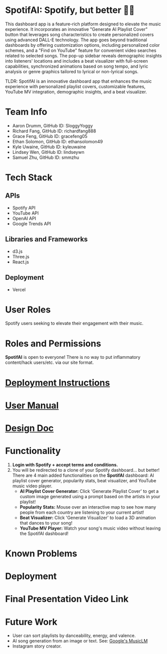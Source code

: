 # SpotifAI: Spotify, but better 🎵✨
This dashboard app is a feature-rich platform designed to elevate the music experience. It incorporates an innovative "Generate AI Playlist Cover" button that leverages song characteristics to create personalized covers using advanced DALL-E technology. The app goes beyond traditional dashboards by offering customization options, including personalized color schemes, and a "Find on YouTube" feature for convenient video searches related to selected songs. The pop-up sidebar reveals demographic insights into listeners' locations and includes a beat visualizer with full-screen capabilities, synchronized animations based on song tempo, and lyric analysis or genre graphics tailored to lyrical or non-lyrical songs.

TLDR: SpotifAI is an innovative dashboard app that enhances the music experience with personalized playlist covers, customizable features, YouTube MV integration, demographic insights, and a beat visualizer.

# Team Info
- Aaron Drumm, GitHub ID: SloggyYoggy
- Richard Fang, GitHub ID: richardfang888
- Grace Feng, GitHub ID: gracefeng05
- Ethan Solomon, GitHub ID: ethansolomon49
- Kyle Uwaine, GitHub ID: kyleuwaine
- Lindsey Wen, GitHub ID: lindseywn
- Samuel Zhu, GitHub ID: smmzhu

# Tech Stack
## APIs
- Spotify API
- YouTube API
- OpenAI API
- Google Trends API
## Libraries and Frameworks
- d3.js
- Three.js
- React.js
## Deployment
- Vercel
  
# User Roles
Spotify users seeking to elevate their engagement with their music.

# Roles and Permissions
**SpotifAI** is open to everyone! There is no way to put inflammatory content/hack users/etc. via our site format.
  
# [Deployment Instructions](https://github.com/ucsb-cs148-w24/project-pj10-spotifai/blob/main/docs/DEPLOY.md)

# [User Manual](https://github.com/ucsb-cs148-w24/project-pj10-spotifai/blob/main/docs/MANUAL.md)

# [Design Doc](https://github.com/ucsb-cs148-w24/project-pj10-spotifai/blob/main/docs/DESIGN.md)

# Functionality
1. **Login with Spotify + accept terms and conditions.**
2. You will be redirected to a clone of your Spotify dashboard... but better! There are 4 main added functionalities on the **SpotifAI** dashboard: AI playlist cover generator, popularity stats, beat visualizer, and YouTube music video player.
   - **AI Playlist Cover Generator:** Click 'Generate Playlist Cover' to get a custom image generated using a prompt based on the artists in your playlist!
   - **Popularity Stats:** Mouse over an interactive map to see how many people from each country are listening to your current artist!
   - **Beat Visualizer:** Click 'Generate Visualizer' to load a 3D animation that dances to your song!
   - **YouTube MV Player:** Watch your song's music video without leaving the SpotifAI dashboard!
  
# Known Problems

# Deployment

# Final Presentation Video Link

# Future Work
- User can sort playlists by danceability, energy, and valence.
- AI song generation from an image or text. See: [Google's MusicLM](https://google-research.github.io/seanet/musiclm/examples/)
- Instagram story creator.
